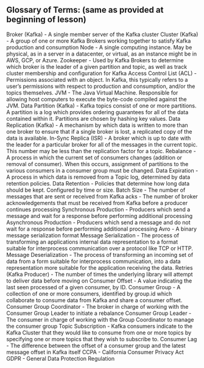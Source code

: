 ## Glossary of Terms: (same as provided at beginning of lesson)
Broker (Kafka) - A single member server of the Kafka cluster
Cluster (Kafka) - A group of one or more Kafka Brokers working together to satisfy Kafka production and consumption
Node - A single computing instance. May be physical, as in a server in a datacenter, or virtual, as an instance might be in AWS, GCP, or Azure.
Zookeeper - Used by Kafka Brokers to determine which broker is the leader of a given partition and topic, as well as track cluster membership and configuration for Kafka
Access Control List (ACL) - Permissions associated with an object. In Kafka, this typically refers to a user’s permissions with respect to production and consumption, and/or the topics themselves.
JVM - The Java Virtual Machine. Responsible for allowing host computers to execute the byte-code compiled against the JVM.
Data Partition (Kafka) - Kafka topics consist of one or more partitions. A partition is a log which provides ordering guarantees for all of the data contained within it. Partitions are chosen by hashing key values.
Data Replication (Kafka) - A mechanism by which data is written to more than one broker to ensure that if a single broker is lost, a replicated copy of the data is available.
In-Sync Replica (ISR) - A broker which is up to date with the leader for a particular broker for all of the messages in the current topic. This number may be less than the replication factor for a topic.
Rebalance - A process in which the current set of consumers changes (addition or removal of consumer). When this occurs, assignment of partitions to the various consumers in a consumer group must be changed.
Data Expiration - A process in which data is removed from a Topic log, determined by data retention policies.
Data Retention - Policies that determine how long data should be kept. Configured by time or size.
Batch Size - The number of messages that are sent or received from Kafka
acks - The number of broker acknowledgements that must be received from Kafka before a producer continues processing
Synchronous Production - Producers which send a message and wait for a response before performing additional processing
Asynchronous Production - Producers which send a message and do not wait for a response before performing additional processing
Avro - A binary message serialization format
Message Serialization - The process of transforming an applications internal data representation to a format suitable for interprocess communication over a protocol like TCP or HTTP.
Message Deserialization - The process of transforming an incoming set of data from a form suitable for interprocess communication, into a data representation more suitable for the application receiving the data.
Retries (Kafka Producer) - The number of times the underlying library will attempt to deliver data before moving on
Consumer Offset - A value indicating the last seen processed of a given consumer, by ID.
Consumer Group - A collection of one or more consumers, identified by group.id which collaborate to consume data from Kafka and share a consumer offset.
Consumer Group Coordinator - The broker in charge of working with the Consumer Group Leader to initiate a rebalance
Consumer Group Leader - The consumer in charge of working with the Group Coordinator to manage the consumer group
Topic Subscription - Kafka consumers indicate to the Kafka Cluster that they would like to consume from one or more topics by specifying one or more topics that they wish to subscribe to.
Consumer Lag - The difference between the offset of a consumer group and the latest message offset in Kafka itself
CCPA - California Consumer Privacy Act
GDPR - General Data Protection Regulation